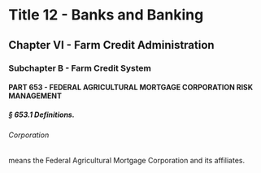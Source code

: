 
# Title 12 - Banks and Banking
## Chapter VI - Farm Credit Administration
### Subchapter B - Farm Credit System
#### PART 653 - FEDERAL AGRICULTURAL MORTGAGE CORPORATION RISK MANAGEMENT
##### § 653.1 Definitions.
###### Corporation

means the Federal Agricultural Mortgage Corporation and its affiliates.
